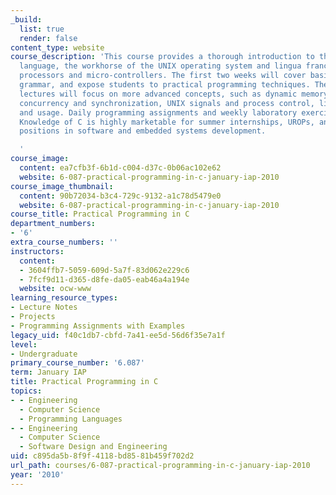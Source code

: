 ```yaml
---
_build:
  list: true
  render: false
content_type: website
course_description: 'This course provides a thorough introduction to the C programming
  language, the workhorse of the UNIX operating system and lingua franca of embedded
  processors and micro-controllers. The first two weeks will cover basic syntax and
  grammar, and expose students to practical programming techniques. The remaining
  lectures will focus on more advanced concepts, such as dynamic memory allocation,
  concurrency and synchronization, UNIX signals and process control, library development
  and usage. Daily programming assignments and weekly laboratory exercises are required.
  Knowledge of C is highly marketable for summer internships, UROPs, and full-time
  positions in software and embedded systems development.

  '
course_image:
  content: ea7cfb3f-6b1d-c004-d37c-0b06ac102e62
  website: 6-087-practical-programming-in-c-january-iap-2010
course_image_thumbnail:
  content: 90b72034-b3c4-729c-9132-a1c78d5479e0
  website: 6-087-practical-programming-in-c-january-iap-2010
course_title: Practical Programming in C
department_numbers:
- '6'
extra_course_numbers: ''
instructors:
  content:
  - 3604ffb7-5059-609d-5a7f-83d062e229c6
  - 7fcf9d11-d365-d8fe-da05-eab46a4a194e
  website: ocw-www
learning_resource_types:
- Lecture Notes
- Projects
- Programming Assignments with Examples
legacy_uid: f40c1db7-cbfd-7a41-ee5d-56d6f35e7a1f
level:
- Undergraduate
primary_course_number: '6.087'
term: January IAP
title: Practical Programming in C
topics:
- - Engineering
  - Computer Science
  - Programming Languages
- - Engineering
  - Computer Science
  - Software Design and Engineering
uid: c895da5b-8f9f-4118-bd85-81b459f702d2
url_path: courses/6-087-practical-programming-in-c-january-iap-2010
year: '2010'
---
```

